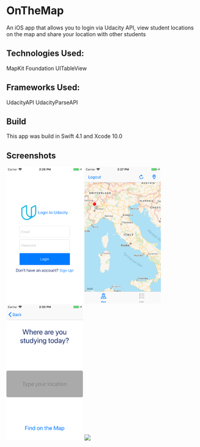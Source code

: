 # OnTheMap

An iOS app that allows you to login via Udacity API, view student locations on the map and share your location with other students

## Technologies Used:

MapKit
Foundation
UITableView

## Frameworks Used:

UdacityAPI
UdacityParseAPI

## Build

This app was build in Swift 4.1 and Xcode 10.0

## Screenshots

<img src="Screenshots/login.png" width= 200> <img src="Screenshots/mapview.png" width = 200> <img src="Screenshots/addlocation.png" width = 200> <img src="Screenshots/submitlocations.png" width = 200>


